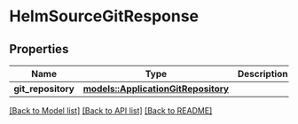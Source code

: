 # HelmSourceGitResponse

## Properties

Name | Type | Description | Notes
------------ | ------------- | ------------- | -------------
**git_repository** | [**models::ApplicationGitRepository**](ApplicationGitRepository.md) |  | 

[[Back to Model list]](../README.md#documentation-for-models) [[Back to API list]](../README.md#documentation-for-api-endpoints) [[Back to README]](../README.md)


